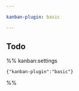 ```yaml
---

kanban-plugin: basic

---
```


## Todo





%% kanban:settings
```
{"kanban-plugin":"basic"}
```
%%